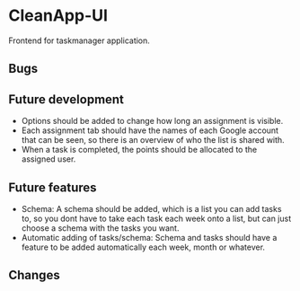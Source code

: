 # CleanApp-UI
Frontend for taskmanager application.


## Bugs

  
## Future development
- Options should be added to change how long an assignment is visible.
- Each assignment tab should have the names of each Google account that can be seen, so there is an overview of who the list is shared with.
- When a task is completed, the points should be allocated to the assigned user.

## Future features
- Schema: A schema should be added, which is a list you can add tasks to, so you dont have to take each task each week onto a list, but can just choose a schema with the tasks you want.
- Automatic adding of tasks/schema: Schema and tasks should have a feature to be added automatically each week, month or whatever.

## Changes


